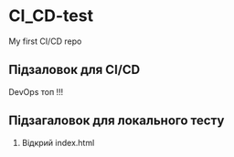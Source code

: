# CI_CD-test
My first CI/CD repo


## Підзаловок для CI/CD

DevOps топ !!!

## Підзагаловок для локального тесту

1. Відкрий index.html